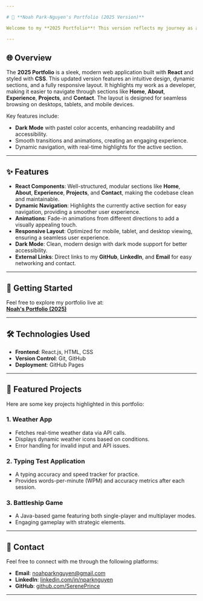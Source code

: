 ```yaml
---

# 🌟 **Noah Park-Nguyen's Portfolio (2025 Version)**

Welcome to my **2025 Portfolio**! This version reflects my journey as a **Full-Stack Developer**, showcasing my projects, skills, and experiences. Explore it live [here](https://sereneprince.github.io/Portfolio-2025/).

---
```


## 🌐 **Overview**

The **2025 Portfolio** is a sleek, modern web application built with **React** and styled with **CSS**. This updated version features an intuitive design, dynamic sections, and a fully responsive layout. It highlights my work as a developer, making it easier to navigate through sections like **Home**, **About**, **Experience**, **Projects**, and **Contact**. The layout is designed for seamless browsing on desktops, tablets, and mobile devices.

Key features include:
- **Dark Mode** with pastel color accents, enhancing readability and accessibility.
- Smooth transitions and animations, creating an engaging experience.
- Dynamic navigation, with real-time highlights for the active section.

---

## ✨ **Features**

- **React Components**: Well-structured, modular sections like **Home**, **About**, **Experience**, **Projects**, and **Contact**, making the codebase clean and maintainable.  
- **Dynamic Navigation**: Highlights the currently active section for easy navigation, providing a smoother user experience.  
- **Animations**: Fade-in animations from different directions to add a visually appealing touch.  
- **Responsive Layout**: Optimized for mobile, tablet, and desktop viewing, ensuring a seamless user experience.  
- **Dark Mode**: Clean, modern design with dark mode support for better accessibility.  
- **External Links**: Direct links to my **GitHub**, **LinkedIn**, and **Email** for easy networking and contact.

---

## 🚀 **Getting Started**

Feel free to explore my portfolio live at:  
[**Noah's Portfolio (2025)**](https://sereneprince.github.io/Portfolio-2025/)

---

## 🛠️ **Technologies Used**

- **Frontend**: React.js, HTML, CSS  
- **Version Control**: Git, GitHub  
- **Deployment**: GitHub Pages  

---

## 📂 **Featured Projects**

Here are some key projects highlighted in this portfolio:

### 1. **Weather App**  
- Fetches real-time weather data via API calls.  
- Displays dynamic weather icons based on conditions.  
- Error handling for invalid input and API issues.

### 2. **Typing Test Application**  
- A typing accuracy and speed tracker for practice.  
- Provides words-per-minute (WPM) and accuracy metrics after each session.

### 3. **Battleship Game**  
- A Java-based game featuring both single-player and multiplayer modes.  
- Engaging gameplay with strategic elements.

---

## 📜 **Contact**

Feel free to connect with me through the following platforms:

- **Email**: [noahparknguyen@gmail.com](mailto:noahparknguyen@gmail.com)  
- **LinkedIn**: [linkedin.com/in/nparknguyen](https://www.linkedin.com/in/nparknguyen/)  
- **GitHub**: [github.com/SerenePrince](https://github.com/SerenePrince)

---
